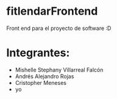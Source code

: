 # fitlendarFrontend
Front end para el proyecto de software :D

# Integrantes:
- Mishelle Stephany Villarreal Falcón
- Andrés Alejandro Rojas
- Cristopher Meneses
- yo
